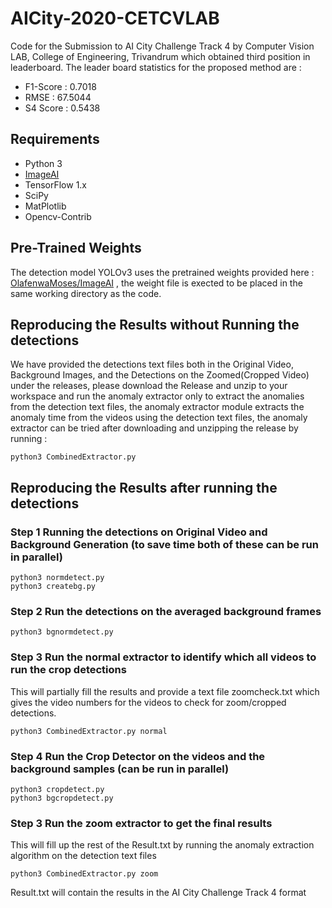 # AICity-2020-CETCVLAB
Code for the Submission to AI City Challenge Track 4 by Computer Vision LAB, College of Engineering, Trivandrum which obtained third position in leaderboard.
The leader board statistics for the proposed method are :

* F1-Score : 0.7018
* RMSE : 67.5044
* S4 Score : 0.5438

## Requirements

* Python 3
* [ImageAI](https://github.com/OlafenwaMoses/ImageAI#installation)
* TensorFlow 1.x
* SciPy
* MatPlotlib
* Opencv-Contrib

## Pre-Trained Weights

The detection model YOLOv3 uses the pretrained weights provided here : [OlafenwaMoses/ImageAI](https://github.com/OlafenwaMoses/ImageAI/releases/download/1.0/yolo.h5) , the weight file is exected to be placed in the same working directory as the code.

## Reproducing the Results without Running the detections

We have provided the detections text files both in the Original Video, Background Images, and the Detections on the Zoomed(Cropped Video) under the releases, please download the Release and unzip to your workspace and run the anomaly extractor only to extract the anomalies from the detection text files, the anomaly extractor module extracts the anomaly time from the videos using the detection text files, the anomaly extractor can be tried after downloading and unzipping the release by running :

```
python3 CombinedExtractor.py
```

## Reproducing the Results after running the detections

### Step 1 Running the detections on Original Video and Background Generation (to save time both of these can be run in parallel)

```
python3 normdetect.py
python3 createbg.py
```

### Step 2 Run the detections on the averaged background frames

```
python3 bgnormdetect.py
```

### Step 3 Run the normal extractor to identify which all videos to run the crop detections

This will partially fill the results and provide a text file zoomcheck.txt which gives the video numbers for the videos to check for zoom/cropped detections.

```
python3 CombinedExtractor.py normal
```

### Step 4 Run the Crop Detector on the videos and the background samples (can be run in parallel)

```
python3 cropdetect.py
python3 bgcropdetect.py
```

### Step 3 Run the zoom extractor to get the final results

This will fill up the rest of the Result.txt by running the anomaly extraction algorithm on the detection text files

```
python3 CombinedExtractor.py zoom
```

Result.txt will contain the results in the AI City Challenge Track 4 format

